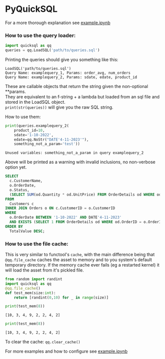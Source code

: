 # PyQuickSQL
For a more thorough explanation see [example.ipynb](https://github.com/CircuitCM/pyquicksql/blob/main/example.ipynb)  
### How to use the query loader:
```python
import quicksql as qq
queries = qq.LoadSQL('path/to/queries.sql')
```
Printing the queries should give you something like this:
```text
LoadSQL('path/to/queries.sql')
Query Name: examplequery_1, Params: order_avg, num_orders
Query Name: examplequery_2, Params: sdate, edate, product_id
```
These are callable objects that return the string given the non-optional **params.  
They are equivalent to an f-string + a lambda but loaded from an sql file and stored in the LoadSQL object.  
`print(str(queries))` will give you the raw SQL string.  
  
How to use them:
```python
print(queries.examplequery_2(
    product_id=10,
    sdate='1-10-2022',
    edate=qq.NoStr("DATE'4-11-2023'"),
    something_not_a_param='test'))
```
```text
Unused variables: something_not_a_param in query examplequery_2
```
Above will be printed as a warning with invalid inclusions, no non-verbose option yet.
```sql
SELECT
  c.CustomerName,
  o.OrderDate,
  o.Status,
  (SELECT SUM(od.Quantity * od.UnitPrice) FROM OrderDetails od WHERE od.OrderID = o.OrderID) AS TotalValue
FROM
  Customers c
INNER JOIN Orders o ON c.CustomerID = o.CustomerID
WHERE
  o.OrderDate BETWEEN '1-10-2022' AND DATE'4-11-2023'
  AND EXISTS (SELECT 1 FROM OrderDetails od WHERE od.OrderID = o.OrderID AND od.ProductID = 10)
ORDER BY
  TotalValue DESC;
```

### How to use the file cache:
This is very similar to functool's `cache`, with the main difference being that `@qq.file_cache` caches the asset to memory
and to you system's default temporary directory. If the memory cache ever fails (eg a restarted kernel) it will load the asset from it's pickled file.
```python
from random import randint
import quicksql as qq
@qq.file_cache()
def test_mem(size:int):
    return [randint(0,10) for _ in range(size)]

print(test_mem(8))
```
`[10, 3, 4, 9, 2, 2, 4, 2]`
```python
print(test_mem(8))
```
`[10, 3, 4, 9, 2, 2, 4, 2]`

To clear the cache: `qq.clear_cache()`

For more examples and how to configure see [example.ipynb](https://github.com/CircuitCM/pyquicksql/blob/main/example.ipynb)